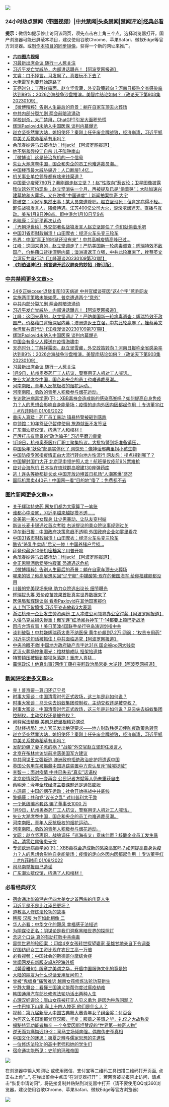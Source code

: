 ![](https://raw.githubusercontent.com/jsvpn/jsproxy/dev/64photo/fqnews-qr.jpg)

<div id="tt">
<h3>24小时热点禁闻（<a href="https://aaa.v2dns.tk/?QAjUl=BgRp5UNKRn&T5Vk=fPVH&Q59Ab=WxGE" target="_blank">带图视频</a>）|<a href="#%E4%B8%AD%E5%85%B1%E7%A6%81%E9%97%BB%E6%9B%B4%E5%A4%9A%E6%96%87%E7%AB%A0">中共禁闻</a>|<a href="#%E5%9B%BE%E7%89%87%E6%96%B0%E9%97%BB%E6%9B%B4%E5%A4%9A%E6%96%87%E7%AB%A0">头条禁闻</a>|<a href="#%E6%96%B0%E9%97%BB%E8%AF%84%E8%AE%BA%E6%9B%B4%E5%A4%9A%E6%96%87%E7%AB%A0">禁闻评论|<a href="#%E5%BF%85%E7%9C%8B%E7%BB%8F%E5%85%B8%E5%A5%BD%E6%96%87">经典必看</a></h3>
<div><b>提示：</b>微信如提示停止访问该网页，须先点击右上角三个点，选择浏览器打开。国产浏览器可能已屏蔽本项目，建议使用谷歌Chrome、苹果Safari、微软Edge等官方浏览器。或<a href="%E5%88%B6%E4%BD%9Cgit%E7%A6%81%E9%97%BB%E9%95%9C%E5%83%8F.md">制作本项目的同步镜像</a>，获得一个新的网址来推广。</div>
<ul>
<li><b><a href="http://d2.v2rss.gq/64.mp4" target="_blank">六四图片视频</a></b></li>
<li><a href="/cbnews/20230110/1834439.md">习最新出席会议 随行一人惹关注</a></li>
<li><a href="/cbnews/20230110/1834518.md">习近平发亡党威胁，内部讲话曝光！【阿波罗网报道】</a></li>
<li><a href="/sohnews/20230110/1834364.md">文睿：口不择言，习发飙了，真要玩不下去了</a></li>
<li><a href="/cnnews/20230110/1834584.md">大佬雷军也要开始跑路了</a></li>
<li><a href="/cbnews/20230110/1834473.md">天亮时分：丁薛祥露面，赵立坚雪藏，外交政策转向？河南日报称全省感染率达到89%；2026台海战争沙盘推演，美智库结论如何？（政论天下第903集 20230109）</a></li>
<li><a href="/topimagenews/20230110/1834486.md">【微博精粹】告别人生最后的奇景：躺在自家车顶去火葬场</a></li>
<li><a href="/cbnews/20230110/1834607.md">中共内部分裂加剧 两会前暗流涌动</a></li>
<li><a href="/cnnews/20230110/1834570.md">学校封杀，大厂禁用，ChatGPT引发大面积恐慌</a></li>
<li><a href="/cbnews/20230110/1834498.md">辉瑞Paxlovid未纳入中国医保 谈判内幕爆光</a></li>
<li><a href="/comments/20230110/1834506.md">赵立坚突然靠边站，媳妇使坏？秦刚上任先废金牌战狼，经济崩溃，习近平抓中美关系救命稻草有用吗？</a></li>
<li><a href="/topimagenews/20230110/1834521.md">余茂春妙评马云被抢劫：Hijack! 【阿波罗网报道】</a></li>
<li><a href="/cnnews/20230110/1834604.md">她不堪羞辱投江自杀 儿子叫钟南山</a></li>
<li><a href="/ssgc/20230110/1834467.md">〖微博谈〗这是统治危机的一个信号</a></li>
<li><a href="/comments/20230110/1834430.md">失业大潮席卷中国，国企和央企的员工也难逃裁员潮。</a></li>
<li><a href="/cnnews/20230110/1834418.md">中国楼市最大威胁逼近：人口断层1.4亿…</a></li>
<li><a href="/cnnews/20230110/1834573.md">机关事业单位领导都有啥来钱渠道？</a></li>
<li><a href="/sohnews/20230110/1834516.md">中国至少疫死760万？秦刚踢走赵立坚？！赵“性取向”惹议论；卫星图像披露殡仪馆外可怕现象；赵立坚消失一个月，再被提及已是“偷着哭”；大陆加速兴建墓地和火葬场，又在吹捧“中国速度”｜新闻拍案惊奇 大宇</a></li>
<li><a href="/sohnews/20230110/1834367.md">陈破空：习家军果然出事！某大员突遭降职。赵立坚没死！但肯定病得不轻。卸任战狼发言人，降级待遇。江苏400亿公司大火，滚滚浓烟遮天。直播与互动。美东1月9日晚8点、即中港台1月10日早9点</a></li>
<li><a href="/baitai/20230110/1834438.md">苏暁康：习近平再次认怂</a></li>
<li><a href="/ssgc/20230110/1834492.md">〖兲朝浮世绘〗外交部著名战狼发言人赵立坚卸任了 你们就偷着乐吧</a></li>
<li><a href="/topimagenews/20230110/1834618.md">中国31省市财政崩溃！山田摩衣：经济火车头变三轮车</a></li>
<li><a href="/cnnews/20230110/1834462.md">外界：中国“真正的地狱还没有来”！中共高喊疫情高峰已过…</a></li>
<li><a href="/cbnews/20230110/1834505.md">江峰：这回来真的，赵立坚调走了！严防美国新一轮病毒调查；辉瑞特效不敌国产，价格藉口背後深层内幕；澳洲遣返王立强，中共此轮赢麻了，挫蔡英文台湾反共谍行动【江峰漫谈20230109第701期】</a></li>
<li><b><a href="/comments/20200207/1272816.md" target="_blank">《刘伯温碑记》预言避开武汉肺炎的妙招（修订版）</a></b></li>
</ul>
</div>

<div class="catlist">
<h3><a href="/cbnews/" target="_blank">中共禁闻</a><span><a href="/cbnews/" target="_blank" rel="nofollow">更多文章>></a></span></h3>
<ul>
<li><a href="/cbnews/20230110/1834673.md" target="_blank">24岁正妹coser退烧复阳10天病逝 中共官媒谈死因“这4个字”惹毛网友</a></li>
<li><a href="/cbnews/20230110/1834611.md" target="_blank">实施两手策略未能如愿，普京遭遇两个“意外”</a></li>
<li><a href="/cbnews/20230110/1834607.md" target="_blank">中共内部分裂加剧 两会前暗流涌动</a></li>
<li><a href="/cbnews/20230110/1834518.md" target="_blank">习近平发亡党威胁，内部讲话曝光！【阿波罗网报道】</a></li>
<li><a href="/cbnews/20230110/1834505.md" target="_blank">江峰：这回来真的，赵立坚调走了！严防美国新一轮病毒调查；辉瑞特效不敌国产，价格藉口背後深层内幕；澳洲遣返王立强，中共此轮赢麻了，挫蔡英文台湾反共谍行动【江峰漫谈20230109第701期】</a></li>
<li><a href="/cbnews/20230110/1834498.md" target="_blank">辉瑞Paxlovid未纳入中国医保 谈判内幕爆光</a></li>
<li><a href="/cbnews/20230110/1834494.md" target="_blank">中国会有多少人葬送在疫情海啸中</a></li>
<li><a href="/cbnews/20230110/1834473.md" target="_blank">天亮时分：丁薛祥露面，赵立坚雪藏，外交政策转向？河南日报称全省感染率达到89%；2026台海战争沙盘推演，美智库结论如何？（政论天下第903集 20230109）</a></li>
<li><a href="/cbnews/20230110/1834439.md" target="_blank">习最新出席会议 随行一人惹关注</a></li>
<li><a href="/comments/20230110/1834431.md" target="_blank">1月9日，杭州奥泰药厂工人抗议，警察用无人机对工人喊话。</a></li>
<li><a href="/comments/20230110/1834430.md" target="_blank">失业大潮席卷中国，国企和央企的员工也难逃裁员潮。</a></li>
<li><a href="/comments/20230110/1834414.md" target="_blank">河南南阳，青年人反抗极权的烟花运动。</a></li>
<li><a href="/comments/20230110/1834413.md" target="_blank">河南南阳，勇敢的青年人积极参与烟花运动。</a></li>
<li><a href="/comments/20230110/1834358.md" target="_blank">专访欧洲病毒学家(下)：XBB毒株会造成新的感染高峯吗？如何提高自身免疫力？人的思想会影响自身能量场；疫情的走向外因内因都起作用 ｜专访董宇红 ｜#方菲时间  01/09/2022</a></li>
<li><a href="/cbnews/20230110/1834333.md" target="_blank">重庆人真猛！药厂员工暴动 镇暴特警被砸到落跑</a></li>
<li><a href="/cbnews/20230110/1834332.md" target="_blank">中领馆：10年签证仍暂停使用 旅游就医不发签证</a></li>
<li><a href="/comments/20230110/1834325.md" target="_blank">广东潮汕殡仪馆，挤满了人和棺材！</a></li>
<li><a href="/cbnews/20230110/1834318.md" target="_blank">严厉打击有背景的“政治骗子” 习近平磨刀霍霍</a></li>
<li><a href="/comments/20230110/1834302.md" target="_blank">1月9日，杭州奥泰医疗厂职工聚集抗议，大批特警到场准备镇压，</a></li>
<li><a href="/cbnews/20230110/1834264.md" target="_blank">中国兔年“妖兔”邮票实体化了 网惊恐：像神话邪典里拐小孩生物</a></li>
<li><a href="/cbnews/20230110/1834263.md" target="_blank">中国防疫专家指疫情正由大流行转向地方性流行 网友怨：拐点拐到哪了？</a></li>
<li><a href="/cbnews/20230109/1834252.md" target="_blank">中国解封国门大开 北京现申领护照人龙！航班量仅疫前9%票难抢</a></li>
<li><a href="/cbnews/20230109/1834239.md" target="_blank">应对台海危机 日本拟在琉球群岛增建130座弹药库</a></li>
<li><a href="/cbnews/20230109/1834127.md" target="_blank">逃！连头等舱都排长龙 中国开放边境首日机场“人潮塞爆”盛况</a></li>
<li><a href="/cbnews/20230109/1834114.md" target="_blank">国际机票卖440元！中国网一看“目的地”傻了：免费都不去</a></li>

</ul>
</div>
<div class="catlist">
<h3><a href="/topimagenews/" target="_blank">图片新闻</a><span><a href="/topimagenews/" target="_blank" rel="nofollow">更多文章>></a></span></h3>
<ul>
<li><a href="/topimagenews/20230111/1834754.md" target="_blank">关于辉瑞特效药 网友们都为大家算了一笔账</a></li>
<li><a href="/topimagenews/20230111/1834746.md" target="_blank">谁都心中没底，习近平越来越捉摸不透&#8230;&#8230;</a></li>
<li><a href="/topimagenews/20230110/1834672.md" target="_blank">全美第一美少女现身 让少男暴动、让队友变村姑</a></li>
<li><a href="/topimagenews/20230110/1834660.md" target="_blank">新议长麦卡锡通过首次考验 右派提议的美众院议事规则过关</a></li>
<li><a href="/topimagenews/20230110/1834642.md" target="_blank">华尔街日报：中国政府决策愈趋不透明 外国政府企业如雾里看花</a></li>
<li><a href="/topimagenews/20230110/1834618.md" target="_blank">中国31省市财政崩溃！山田摩衣：经济火车头变三轮车</a></li>
<li><a href="/topimagenews/20230110/1834546.md" target="_blank">酪农“杀乳牛卖肉”后又一惨！中国养猪户亏损…</a></li>
<li><a href="/topimagenews/20230110/1834544.md" target="_blank">拜登也藏近10份机密档案？川普开呛</a></li>
<li><a href="/topimagenews/20230110/1834521.md" target="_blank">余茂春妙评马云被抢劫：Hijack! 【阿波罗网报道】</a></li>
<li><a href="/topimagenews/20230110/1834507.md" target="_blank">金正恩喝酒后爱哭怕寂寞 恐遭遇这危机</a></li>
<li><a href="/topimagenews/20230110/1834486.md" target="_blank">【微博精粹】告别人生最后的奇景：躺在自家车顶去火葬场</a></li>
<li><a href="/topimagenews/20230110/1834461.md" target="_blank">哪来的钱？俄高层想买回“辽宁舰” 中媒酸笑:现在的俄国海军 给你福建舰都没用</a></li>
<li><a href="/topimagenews/20230110/1834317.md" target="_blank">川普的完美现场来电 助力众院选出议长 细节曝光</a></li>
<li><a href="/topimagenews/20230110/1834316.md" target="_blank">辉瑞拔头筹 双价疫苗效果首批真实世界数据来了</a></li>
<li><a href="/topimagenews/20230110/1834315.md" target="_blank">医保局和辉瑞谈崩 看看Paxlovid在其他国家报价</a></li>
<li><a href="/topimagenews/20230110/1834314.md" target="_blank">从上到下皆愤恨 习近平姿态放软3大表现</a></li>
<li><a href="/topimagenews/20230109/1834131.md" target="_blank">浙江杭州一企业发生劳资纠纷 工人冲进公司领导办公室讨薪【阿波罗网报道】</a></li>
<li><a href="/topimagenews/20230109/1834130.md" target="_blank">入侵乌克兰损失惨重！俄军连“红场阅兵神车”T-14都要上顿巴斯战场</a></li>
<li><a href="/topimagenews/20230109/1834126.md" target="_blank">因应台湾有事！美日英澳4国联手举行夺岛演训剑指中共</a></li>
<li><a href="/topimagenews/20230109/1834112.md" target="_blank">谈判破裂！中共嫌辉瑞药太贵不纳医保 黄牛价飙到7.2万 网讽：“权贵专用药”</a></li>
<li><a href="/topimagenews/20230109/1834075.md" target="_blank">习近平这句话被抓住！中共面临追究【阿波罗网报道】</a></li>
<li><a href="/topimagenews/20230109/1834067.md" target="_blank">中央冷眼不救!中国地方政府破产赤字达31兆 国企被po网大贱卖</a></li>
<li><a href="/topimagenews/20230109/1834066.md" target="_blank">武汉火葬场惨象曝光：棺材排成队 担架抬遗体</a></li>
<li><a href="/topimagenews/20230109/1834065.md" target="_blank">特警镇压被砸到狼狈急落跑！重庆人真猛…</a></li>
<li><a href="/topimagenews/20230109/1834058.md" target="_blank">震惊政坛！他真出事?网传丁薛祥突辞政治局常委 大逆转【阿波罗网报道】</a></li>

</ul>
</div>
<div class="catlist">
<h3><a href="/comments/" target="_blank">新闻评论</a><span><a href="/comments/" target="_blank" rel="nofollow">更多文章>></a></span></h3>
<ul>
<li><a href="/comments/20230111/1834753.md" target="_blank">完！普京要一尊归还辽宁号</a></li>
<li><a href="/comments/20230111/1834713.md" target="_blank">时事大家谈：中国清零时代正式收场，这三年是非如何说？</a></li>
<li><a href="/comments/20230111/1834699.md" target="_blank">时事大家谈：马云失去蚂蚁集团控制权，主动交权还是被夺权？&#160;</a></li>
<li><a href="/comments/20230110/1834648.md" target="_blank">时事大家谈：中国清零时代正式收场，这三年是非如何说？马云失去蚂蚁集团控制权，主动交权还是被夺权？&#160;</a></li>
<li><a href="/comments/20230110/1834612.md" target="_blank">阐释宪法精髓 美前总统里根精彩演说</a></li>
<li><a href="/comments/20230110/1834605.md" target="_blank">【财经拆局】地方官员发出绝望要求——地方财政秏尽迫使防疫政策急转弯</a></li>
<li><a href="/comments/20230110/1834506.md" target="_blank">赵立坚突然靠边站，媳妇使坏？秦刚上任先废金牌战狼，经济崩溃，习近平抓中美关系救命稻草有用吗？</a></li>
<li><a href="/comments/20230110/1834471.md" target="_blank">发配边疆？妻子惹的祸？”战狼”外交官赵立坚卸任发言人</a></li>
<li><a href="/comments/20230110/1834469.md" target="_blank">北京在布林肯访华前冷落美国军方建议</a></li>
<li><a href="/comments/20230110/1834468.md" target="_blank">中共间谍王立强叛逃 澳洲政府拒绝政治庇护将遣返中国</a></li>
<li><a href="/comments/20230110/1834447.md" target="_blank">英国公务用车被揭藏中国追踪装置中方否认反斥&#8221;贼喊捉贼&#8221;</a></li>
<li><a href="/comments/20230110/1834446.md" target="_blank">李智一：面对疫情 中共已失去“真实”话语权</a></li>
<li><a href="/comments/20230110/1834445.md" target="_blank">北京疫情政策一变再变 公民记者方斌等人仍未重获自由</a></li>
<li><a href="/comments/20230110/1834444.md" target="_blank">蔡明芳：今年全球经济主要课题还是通货膨胀</a></li>
<li><a href="/comments/20230110/1834443.md" target="_blank">方琮嬿：中国的烟花运动：社会开始挑战中共底线</a></li>
<li><a href="/comments/20230110/1834442.md" target="_blank">黎蜗藤：共和党“议长之乱” 对川普利大于弊</a></li>
<li><a href="/comments/20230110/1834432.md" target="_blank">一个低级骗术套路 骗了董事长1000 万</a></li>
<li><a href="/comments/20230110/1834431.md" target="_blank">1月9日，杭州奥泰药厂工人抗议，警察用无人机对工人喊话。</a></li>
<li><a href="/comments/20230110/1834430.md" target="_blank">失业大潮席卷中国，国企和央企的员工也难逃裁员潮。</a></li>
<li><a href="/comments/20230110/1834414.md" target="_blank">河南南阳，青年人反抗极权的烟花运动。</a></li>
<li><a href="/comments/20230110/1834413.md" target="_blank">河南南阳，勇敢的青年人积极参与烟花运动。</a></li>
<li><a href="/comments/20230110/1834393.md" target="_blank">文昭：赵立坚离职，战狼调任「巡海夜叉」意味什麽？核酸企业员工发生暴动，清零烂尾後患无穷</a></li>
<li><a href="/comments/20230110/1834358.md" target="_blank">专访欧洲病毒学家(下)：XBB毒株会造成新的感染高峯吗？如何提高自身免疫力？人的思想会影响自身能量场；疫情的走向外因内因都起作用 ｜专访董宇红 ｜#方菲时间  01/09/2022</a></li>
<li><a href="/comments/20230110/1834349.md" target="_blank">司马南举报自己造谣</a></li>
<li><a href="/comments/20230110/1834325.md" target="_blank">广东潮汕殡仪馆，挤满了人和棺材！</a></li>

</ul>
</div>

<div class="catlist">
<h3>必看经典好文</h3>
<ul>
<li><a href="/comments/20220105/1674810.md" target="_blank">宿命通功能追溯古代四大美女之首西施的传奇人生</a></li>
<li><a href="/comments/20220703/1753426.md" target="_blank">习近平是不是比江泽民更坏？</a></li>
<li><a href="/comments/20200805/1375080.md" target="_blank">道教高人修炼法轮功的故事</a></li>
<li><a href="/bannedvideo/20220321/1707657.md" target="_blank">韩服 汉服 为何如此相像 二</a></li>
<li><a href="/comments/20220220/1694796.md" target="_blank">华人必看：中华文化的飓风 幸福感无法描述</a></li>
<li><a href="/comments/20201031/1423298.md" target="_blank">为阴谋论正名：阴谋论是我们洞察黑暗世界的探照灯</a></li>
<li><a href="/comments/20200707/1357090.md" target="_blank">念这个口诀 真的有助打败中共病毒</a></li>
<li><a href="/comments/20210307/1499941.md" target="_blank">震惊世界的轮回案 ：印度4岁女孩转世探望婆家 圣雄甘地亲自下令调查</a></li>
<li><a href="/lifebaike/20200515/1328783.md" target="_blank">民国纺织女工工资比现在农民工高一万倍</a></li>
<li><a href="/comments/20200806/1375443.md" target="_blank">必看视频：中国社会的斯德哥尔摩综合症</a></li>
<li><a href="/comments/20200627/783266.md" target="_blank">禁闻网发布新版安卓APP海外版</a></li>
<li><a href="/bannedvideo/20201203/1441331.md" target="_blank">【馨香雅句】服章之美谓之华，开启中国服饰文化的竟是她</a></li>
<li><a href="/lifebaike/20200505/1323183.md" target="_blank">大陆的朋友为什么说话爱用反问句？</a></li>
<li><a href="/comments/20211125/1657403.md" target="_blank">曾被“鬼缠身”痛苦难诉 越南女孩修炼法轮功获新生</a></li>
<li><a href="/comments/20200527/1273654.md" target="_blank">宁静大舞台：看懂三国演义能帮你度过瘟疫劫难</a></li>
<li><a href="/cbnews/20220922/1787482.md" target="_blank">韩国通用汽车部长修炼法轮功活出两种人生</a></li>
<li><a href="/comments/20220614/1745276.md" target="_blank">心理汉奸谬论：唐山女孩被打无人见义勇为 是因为种族问题？</a></li>
<li><a href="/cbnews/20200611/1343057.md" target="_blank">一中巴摔下山崖 车上十四人惨死 他们是什么人？</a></li>
<li><a href="/comments/20220518/1734456.md" target="_blank">视频：第九届新唐人中国古典舞大赛青年女子组金奖：付百合</a></li>
<li><a href="/comments/20220726/1762946.md" target="_blank">为何这么多国家都曾穿汉服，华夏：服章之美谓之华，礼仪之大故称夏</a></li>
<li><a href="/cnnews/20210317/1506463.md" target="_blank">揭秘特异功能者梅辛 一个令爱因斯坦赞叹的“世界第一神奇人物”</a></li>
<li><a href="/tculture/20190304/1091074.md" target="_blank">逆天而为痛悔迟19-2：司马立场倾向强，偶做伪史歪真相</a></li>
<li><a href="/comments/20220819/1773621.md" target="_blank">中国文化的迷思：夷夏之辨与儒家思想的先進性</a></li>
<li><a href="/cbnews/20200702/1354550.md" target="_blank">一位修炼法轮功的高中老师和她的学生们</a></li>
<li><a href="/cbnews/20180711/970353.md" target="_blank">宿命通功能所见：史前的玛雅帝国</a></li>

</ul>
</div>

![](https://raw.githubusercontent.com/jsvpn/jsproxy/dev/64photo/fqnews-qr.jpg)

在浏览器中输入短网址 或使用微信、支付宝等二维码工具扫描二维码打开页面, 点击右上角"...", 在弹出菜单中点击“在浏览器打开”； 若网页被举报禁止访问，请点击“恢复申请访问”，将链接复制并粘贴到浏览器中打开（请不要使用QQ或360浏览器，建议使用谷歌Chrome、苹果Safari、微软Edge等官方浏览器）

![](https://raw.githubusercontent.com/jsvpn/jsproxy/dev/64photo/wx.jpg)